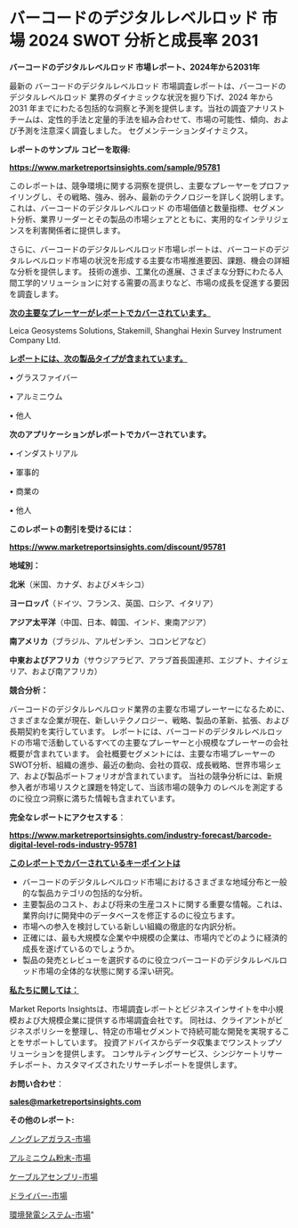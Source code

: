# バーコードのデジタルレベルロッド 市場 2024 SWOT 分析と成長率 2031

<strong>バーコードのデジタルレベルロッド 市場レポート、2024年から2031年</strong>

最新の バーコードのデジタルレベルロッド 市場調査レポートは、バーコードのデジタルレベルロッド 業界のダイナミックな状況を掘り下げ、2024 年から 2031 年までにわたる包括的な洞察と予測を提供します。当社の調査アナリスト チームは、定性的手法と定量的手法を組み合わせて、市場の可能性、傾向、および予測を注意深く調査しました。 セグメンテーションダイナミクス。



<strong>レポートのサンプル コピーを取得:</strong> <a href=https://www.marketreportsinsights.com/sample/95781>

<strong><u>https://www.marketreportsinsights.com/sample/95781</u></strong></a>

このレポートは、競争環境に関する洞察を提供し、主要なプレーヤーをプロファイリングし、その戦略、強み、弱み、最新のテクノロジーを詳しく説明します。 これは、バーコードのデジタルレベルロッド の市場価値と数量指標、セグメント分析、業界リーダーとその製品の市場シェアとともに、実用的なインテリジェンスを利害関係者に提供します。

さらに、バーコードのデジタルレベルロッド市場レポートは、バーコードのデジタルレベルロッド市場の状況を形成する主要な市場推進要因、課題、機会の詳細な分析を提供します。 技術の進歩、工業化の進展、さまざまな分野にわたる人間工学的ソリューションに対する需要の高まりなど、市場の成長を促進する要因を調査します。



<strong><u>次の主要なプレーヤーがレポートでカバーされています。</u></strong>

Leica Geosystems Solutions, Stakemill, Shanghai Hexin Survey Instrument Company Ltd.



<strong><u><b>レポートには、次の製品タイプが含まれています。</b></u></strong>

• グラスファイバー

• アルミニウム

• 他人



<strong><b>次のアプリケーションがレポートでカバーされています。</b></strong>

• インダストリアル

• 軍事的

• 商業の

• 他人



<strong><b>このレポートの割引を受けるには：</b></strong><a href=https://www.marketreportsinsights.com/discount/95781>

<strong><u>https://www.marketreportsinsights.com/discount/95781</u></strong></a>



<strong>地域別：</strong>



<strong>北米</strong>（米国、カナダ、およびメキシコ）



<strong>ヨーロッパ</strong>（ドイツ、フランス、英国、ロシア、イタリア）



<strong>アジア太平洋</strong>（中国、日本、韓国、インド、東南アジア）



<strong>南アメリカ</strong>（ブラジル、アルゼンチン、コロンビアなど）



<strong>中東およびアフリカ</strong>（サウジアラビア、アラブ首長国連邦、エジプト、ナイジェリア、および南アフリカ）



<strong>競合分析：</strong>

バーコードのデジタルレベルロッド業界の主要な市場プレーヤーになるために、さまざまな企業が現在、新しいテクノロジー、戦略、製品の革新、拡張、および長期契約を実行しています。 レポートには、バーコードのデジタルレベルロッドの市場で活動しているすべての主要なプレーヤーと小規模なプレーヤーの会社概要が含まれています。 会社概要セグメントには、主要な市場プレーヤーのSWOT分析、組織の進歩、最近の動向、会社の買収、成長戦略、世界市場シェア、および製品ポートフォリオが含まれています。 当社の競争分析には、新規参入者が市場リスクと課題を特定して、当該市場の競争力 のレベルを測定するのに役立つ洞察に満ちた情報も含まれています。



<strong>完全なレポートにアクセスする</strong>：

<a href=https://www.marketreportsinsights.com/industry-forecast/barcode-digital-level-rods-industry-95781>

<strong><u>https://www.marketreportsinsights.com/industry-forecast/barcode-digital-level-rods-industry-95781</u></strong></a>



<strong><u><b>このレポートでカバーされているキーポイントは</b></u></strong>
<ul>
  <li>バーコードのデジタルレベルロッド市場におけるさまざまな地域分布と一般的な製品カテゴリの包括的な分析。</li>
  <li>主要製品のコスト、および将来の生産コストに関する重要な情報。これは、業界向けに開発中のデータベースを修正するのに役立ちます。</li>
  <li>市場への参入を検討している新しい組織の徹底的な内訳分析。</li>
  <li>正確には、最も大規模な企業や中規模の企業は、市場内でどのように経済的成長を遂げているのでしょうか。</li>
  <li>製品の発売とレビューを選択するのに役立つバーコードのデジタルレベルロッド市場の全体的な状態に関する深い研究。</li>
</ul>


<strong><u><b>私たちに関しては：</b></u></strong>

Market Reports Insightsは、市場調査レポートとビジネスインサイトを中小規模および大規模企業に提供する市場調査会社です。 同社は、クライアントがビジネスポリシーを整理し、特定の市場セグメントで持続可能な開発を実現することをサポートしています。 投資アドバイスからデータ収集までワンストップソリューションを提供します。 コンサルティングサービス、シンジケートリサーチレポート、カスタマイズされたリサーチレポートを提供します。



<strong><b>お問い合わせ</b></strong>：

<a href=mailto:sales@marketreportsinsights.com>

<strong><u>sales@marketreportsinsights.com</u></strong></a>



<strong>その他のレポート:</strong>

<a href=https://www.linkedin.com/pulse/ノングレアガラス-市場-2023-競争分析と事業成長-2030-consumer-connection-collective-360-9qydf/>ノングレアガラス-市場</a>

<a href=https://www.linkedin.com/pulse/アルミニウム粉末-市場-2023-総利益と主要ベンダー-2030-analytics-achievers-24-analysis-zs1dc/>アルミニウム粉末-市場</a>

<a href=https://www.linkedin.com/pulse/ケーブルアセンブリ-市場-2023-最新の-cagr-および成長分析-2030-wdk3f/>ケーブルアセンブリ-市場</a>

<a href=https://www.linkedin.com/pulse/ドライバー-市場-2023-年のダイナミクスとビジネストレンド-2030-gwqaf/>ドライバー-市場</a>

<a href=https://www.linkedin.com/pulse/環境発電システム-市場-2023-年のダイナミクスとビジネストレンド-iysbf/>環境発電システム-市場</a>"

